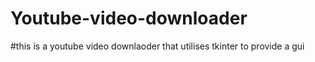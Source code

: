# Youtube-video-downloader

#this is a youtube video downlaoder that utilises tkinter to provide a gui
